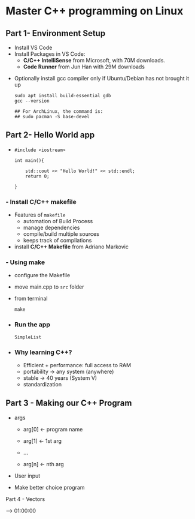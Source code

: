 # Master C++ programming on Linux



## Part 1- Environment Setup

- Install VS Code
- Install Packages in VS Code:
  - **C/C++ IntelliSense** from Microsoft, with 70M downloads.
  - **Code Runner** from Jun Han with 29M downloads

* Optionally install gcc compiler only if Ubuntu/Debian has not brought it up

  ```
  sudo apt install build-essential gdb
  gcc --version
  
  ## For ArchLinux, the command is:
  ## sudo pacman -S base-devel
  ```



## Part 2- Hello World app

 - ```
   #include <iostream>
   
   int main(){
   
       std::cout << "Hello World!" << std::endl;
       return 0;
   
   }
   ```



### - Install C/C++ makefile

* Features of `makefile`
  * automation of Build Process
  * manage dependencies
  * compile/build multiple sources
  * keeps track of compilations
* install **C/C++ Makefile** from Adriano Markovic



### - Using make

* configure the Makefile

* move main.cpp to `src` folder

* from terminal 

  ```
  make
  ```

* ### Run the app

  ```
  SimpleList
  ```

  

* ### Why learning C++?

  * Efficient + performance: full access to RAM
  * portability -> any system (anywhere)
  * stable -> 40 years (System V)
  * standardization



## Part 3 - Making our C++ Program

* args

  * arg[0] <- program name

  * arg[1] <- 1st arg

  * ...

  * arg[n] <- nth arg

* User input
* Make better choice program



Part 4 - Vectors 

--> 01:00:00